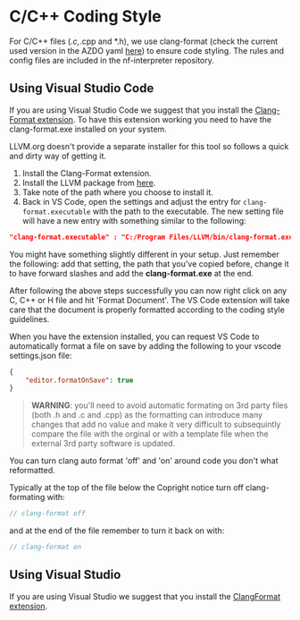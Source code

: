 # C/C++ Coding Style

For C/C++ files (*.c,*.cpp and *.h), we use clang-format (check the current used version in the AZDO yaml [here](https://github.com/nanoframework/nf-interpreter/blob/3769da888d6af9138f9d03ae595ed7c015700653/azure-pipelines-templates/download-install-llvm.yml#L24)) to ensure code styling.
The rules and config files are included in the nf-interpreter repository.

## Using Visual Studio Code

If you are using Visual Studio Code we suggest that you install the [Clang-Format extension](https://marketplace.visualstudio.com/items?itemName=xaver.clang-format).
To have this extension working you need to have the clang-format.exe installed on your system.

LLVM.org doesn't provide a separate installer for this tool so follows a quick and dirty way of getting it.

1. Install the Clang-Format extension.
1. Install the LLVM package from [here](https://github.com/llvm/llvm-project/releases/).
1. Take note of the path where you choose to install it.
1. Back in VS Code, open the settings and adjust the entry for `clang-format.executable` with the path to the executable. The new setting file will have a new entry with something similar to the following:

```json
"clang-format.executable" : "C:/Program Files/LLVM/bin/clang-format.exe"
```

You might have something slightly different in your setup.
Just remember the following: add that setting, the path that you've copied before, change it to have forward slashes and add the **clang-format.exe** at the end.

After following the above steps successfully you can now right click on any C, C++ or H file and hit 'Format Document'. The VS Code extension will take care that the document is properly formatted according to the coding style guidelines.

When you have the extension installed, you can request VS Code to automatically format a file on save by adding the following to your vscode settings.json file:

```json
{
    "editor.formatOnSave": true
}
```

>**WARNING**: you'll need to avoid automatic formating on 3rd party files (both .h and .c and .cpp) as the formatting can introduce many changes that add no value and make it very difficult to subsequintly compare the file with the orginal or with a template file when the external 3rd party software is updated.

You can turn clang auto format 'off' and 'on' around code you don't what reformatted.

Typically at the top of the file below the Copright notice turn off clang-formating with:

```c
// clang-format off
```

and  at the end of the file remember to turn it back on with:

```c
// clang-format on
```

## Using Visual Studio

If you are using Visual Studio we suggest that you install the [ClangFormat extension](https://marketplace.visualstudio.com/items?itemName=LLVMExtensions.ClangFormat).
